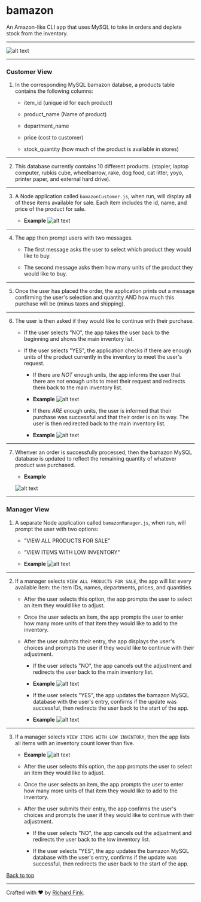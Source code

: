 # bamazon
An Amazon-like CLI app that uses MySQL to take in orders and deplete stock from the inventory.


---


![alt text](https://github.com/swissfink/bamazon/blob/master/GIFs/Customer-Full-Inventory.gif "bamazon customer full inventory example gif") 


---


### Customer View

1. In the corresponding MySQL bamazon databse, a products table contains the following columns:

   * item_id (unique id for each product)

   * product_name (Name of product)

   * department_name

   * price (cost to customer)

   * stock_quantity (how much of the product is available in stores)

---

2. This database currently contains 10 different products. (stapler, laptop computer, rubkis cube, wheelbarrow, rake, dog food, cat litter, yoyo, printer paper, and external hard drive).

---

3. A Node application called `bamazonCustomer.js`, when run, will display all of these items available for sale. Each item includes the id, name, and price of the product for sale.

    * **Example**
    ![alt text](https://github.com/swissfink/bamazon/blob/master/GIFs/Customer-Full-Inventory.gif "bamazon customer full inventory example gif") 

---

4. The app then prompt users with two messages.

   * The first message asks the user to select which product they would like to buy.

   * The second message asks them how many units of the product they would like to buy.

---

5. Once the user has placed the order, the application prints out a message confirming the user's selection and quantity AND how much this purchase will be (minus taxes and shipping).

---

6. The user is then asked if they would like to continue with their purchase.

    * If the user selects "NO", the app takes the user back to the beginning and shows the main inventory list.
        

    * If the user selects "YES", the application checks if there are enough units of the product currently in the inventory to meet the user's request.

        * If there are _NOT_ enough units, the app informs the user that there are not enough units to meet their request and redirects them back to the main inventory list.

        * **Example**
        ![alt text](https://github.com/swissfink/bamazon/blob/master/GIFs/Customer-Not-Enough-Inventory.gif "bamazon customer not enough inventory example gif") 
        

        * If there _ARE_ enough units, the user is informed that their purchase was successful and that their order is on its way. The user is then redirected back to the main inventory list.

        * **Example**
        ![alt text](https://github.com/swissfink/bamazon/blob/master/GIFs/Customer-Order-Success.gif "bamazon customer order success") 

--- 

7. Whenver an order is successfully processed, then the bamazon MySQL database is updated to reflect the remaining quantity of whatever product was purchased.

    * **Example**
    
    ![alt text](https://github.com/swissfink/bamazon/blob/master/GIFs/Customer-Update-Database-After-Purchase.gif "bamazon database update after customer purchase example gif") 

---

### Manager View 

1. A separate Node application called `bamazonManager.js`, when run,  will prompt the user with two options:

    * "VIEW ALL PRODUCTS FOR SALE"
    
    * "VIEW ITEMS WITH LOW INVENTORY"

    * **Example**
    ![alt text](https://github.com/swissfink/bamazon/blob/master/GIFs/Manager-Start.gif "bamazon manager start menu example gif") 

---  
    
2. If a manager selects `VIEW ALL PRODUCTS FOR SALE`, the app will list every available item: the item IDs, names, departments, prices, and quantities.    

    * After the user selects this option, the app prompts the user to select an item they would like to adjust.

    * Once the user selects an item, the app prompts the user to enter how many more units of that item they would like to add to the inventory.

    * After the user submits their entry, the app displays the user's choices and prompts the user if they would like to continue with their adjustment.

        * If the user selects "NO", the app cancels out the adjustment and redirects the user back to the main inventory list.        

         * **Example**
        ![alt text](https://github.com/swissfink/bamazon/blob/master/GIFs/Manager-No-Adjustment.gif "bamazon manager no adjustment example gif")
        

        * If the user selects "YES", the app updates the bamazon MySQL database with the user's entry, confirms if the update was successful, then redirects the user back to the start of the app.

        * **Example**
        ![alt text](https://github.com/swissfink/bamazon/blob/master/GIFs/Manager-Update-Database.gif "bamazon database update after manager adjustment example gif") 

---

3. If a manager selects `VIEW ITEMS WITH LOW INVENTORY`, then the app  lists all items with an inventory count lower than five.

    * **Example**
    ![alt text](https://github.com/swissfink/bamazon/blob/master/GIFs/Manager-Low-Inventory.gif "bamazon manager low inventory items menu example gif") 
    
    
    * After the user selects this option, the app prompts the user to select an item they would like to adjust.

    * Once the user selects an item, the app prompts the user to enter how many more units of that item they would like to add to the inventory.

    * After the user submits their entry, the app confirms the user's choices and prompts the user if they would like to continue with their adjustment.

        * If the user selects "NO", the app cancels out the adjustment and redirects the user back to the low inventory list.      
        
        * If the user selects "YES", the app updates the bamazon MySQL database with the user's entry, confirms if the update was successful, then redirects the user back to the start of the app.  


[Back to top](https://github.com/swissfink/bamazon)


---

Crafted with :heart: by [Richard Fink](https://swissfink.github.io/).
